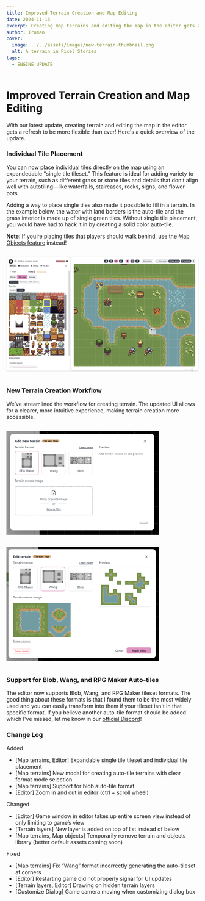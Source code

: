 ```yaml
---
title: Improved Terrain Creation and Map Editing
date: 2024-11-13
excerpt: Creating map terrains and editing the map in the editor gets a refresh to be more flexible than ever.
author: Truman
cover:
  image: ../../assets/images/new-terrain-thumbnail.png
  alt: A terrain in Pixel Stories
tags:
  - ENGINE UPDATE
---
```


# Improved Terrain Creation and Map Editing

With our latest update, creating terrain and editing the map in the editor gets a refresh to be more flexible than ever! Here's a quick overview of the update.

### Individual Tile Placement

You can now place individual tiles directly on the map using an expandedable "single tile tileset." This feature is ideal for adding variety to your terrain, such as different grass or stone tiles and details that don’t align well with autotiling—like waterfalls, staircases, rocks, signs, and flower pots.

Adding a way to place single tiles also made it possible to fill in a terrain. In the example below, the water with land borders is the auto-tile and the grass interior is made up of single green tiles. Without single tile placement, you would have had to hack it in by creating a solid color auto-tile.

**Note**: If you’re placing tiles that players should walk behind, use the [Map Objects feature](https://pixelstories.io/features/map-editor/#map-objects) instead!

<div style="border-radius:8px; overflow:hidden;">

![Single tile selector](../../assets/images/single-tile-selector.png)

</div>

### New Terrain Creation Workflow

We’ve streamlined the workflow for creating terrain. The updated UI allows for a clearer, more intuitive experience, making terrain creation more accessible.

<div style="max-width:400px; border-radius:8px; overflow:hidden;">

![create-terrain-modal](../../assets/images/create-terrain-modal-1.png)

</div>

<div style="max-width:400px; border-radius:8px; overflow:hidden;">

![create-terrain-modal](../../assets/images/create-terrain-modal.png)

</div>

### Support for Blob, Wang, and RPG Maker Auto-tiles

The editor now supports Blob, Wang, and RPG Maker tileset formats. The good thing about these formats is that I found them to be the most widely used and you can easily transform into them if your tileset isn't in that specific format. If you believe another auto-tile format should be added which I've missed, let me know in our [official Discord](https://discord.gg/XN9EaUh26g)!

### Change Log

Added

- [Map terrains, Editor] Expandable single tile tileset and individual tile placement
- [Map terrains] New modal for creating auto-tile terrains with clear format mode selection
- [Map terrains] Support for blob auto-tile format
- [Editor] Zoom in and out in editor (ctrl + scroll wheel)

Changed

- [Editor] Game window in editor takes up entire screen view instead of only limiting to game’s view
- [Terrain layers] New layer is added on top of list instead of below
- [Map terrains, Map objects] Temporarily remove terrain and objects library (better default assets coming soon)

Fixed

- [Map terrains] Fix “Wang” format incorrectly generating the auto-tileset at corners
- [Editor] Restarting game did not properly signal for UI updates
- [Terrain layers, Editor] Drawing on hidden terrain layers
- [Customize Dialog] Game camera moving when customizing dialog box
